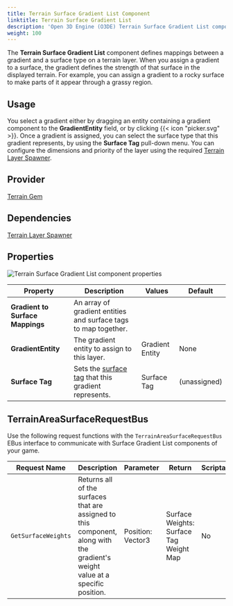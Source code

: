 ```yaml
---
title: Terrain Surface Gradient List Component
linktitle: Terrain Surface Gradient List
description: 'Open 3D Engine (O3DE) Terrain Surface Gradient List component reference.'
weight: 100
---
```


The **Terrain Surface Gradient List** component defines mappings between a gradient and a surface type on a terrain layer.  When you assign a gradient to a surface, the gradient defines the strength of that surface in the displayed terrain. For example, you can assign a gradient to a rocky surface to make parts of it appear through a grassy region.

## Usage

You select a gradient either by dragging an entity containing a gradient component to the **GradientEntity** field, or by clicking {{< icon "picker.svg" >}}. Once a gradient is assigned, you can select the surface type that this gradient represents, by using the **Surface Tag** pull-down menu. You can configure the dimensions and priority of the layer using the required [Terrain Layer Spawner](/docs/user-guide/components/reference/terrain/layer_spawner).

## Provider

[Terrain Gem](/docs/user-guide/gems/reference/environment/terrain)

## Dependencies

[Terrain Layer Spawner](/docs/user-guide/components/reference/terrain/layer_spawner)

## Properties

![Terrain Surface Gradient List component properties](/images/user-guide/components/reference/terrain/terrain-surface-gradient-list-component.png)

| Property | Description | Values | Default |
|-|-|-|-|
| **Gradient to Surface Mappings** | An array of gradient entities and surface tags to map together. |  |  |
| **GradientEntity** | The gradient entity to assign to this layer. | Gradient Entity | None |
| **Surface Tag** | Sets the [surface tag](/docs/user-guide/gems/reference/environment/surface-data) that this gradient represents. | Surface Tag | (unassigned) |


## TerrainAreaSurfaceRequestBus

Use the following request functions with the `TerrainAreaSurfaceRequestBus ` EBus interface to communicate with Surface Gradient List components of your game.

| Request Name | Description | Parameter | Return | Scriptable |
|-|-|-|-|-|
| `GetSurfaceWeights` | Returns all of the surfaces that are assigned to this component, along with the gradient's weight value at a specific position. | Position: Vector3 | Surface Weights: Surface Tag Weight Map | No |
